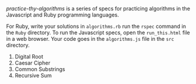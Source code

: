 *practice-thy-algorithms* is a series of specs for practicing algorithms in the Javascript and Ruby programming languages.


For Ruby, write your solutions in `algorithms.rb` run the `rspec` command in the `Ruby` directory.
To run the Javascript specs, open the `run_this.html` file in a web browser.
Your code goes in the `algorithms.js` file in the `src` directory.


1. Digital Root
2. Caesar Cipher
3. Common Substrings
4. Recursive Sum
